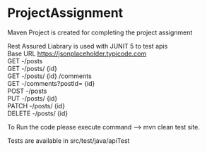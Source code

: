 # ProjectAssignment

Maven Project is created for completing the project assignment

Rest Assured Liabrary is used with JUNIT 5 to test apis <br>
Base URL https://jsonplaceholder.typicode.com <br>
GET -/posts <br>
GET -/posts/ {id} <br>
GET -/posts/ {id} /comments <br>
GET -/comments?postId= {id} <br>
POST -/posts <br>
PUT -/posts/ {id} <br>
PATCH -/posts/ {id} <br>
DELETE -/posts/ {id} <br>

To Run the code please execute command --> mvn clean test site. <br>

Tests are available in src/test/java/apiTest <br>


